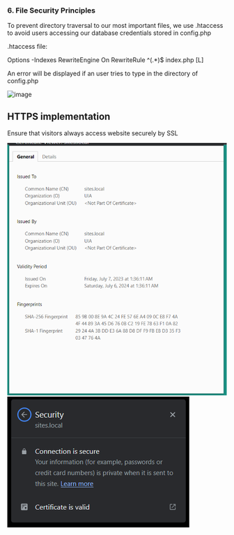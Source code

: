 
### 6. File Security Principles

To prevent directory traversal to our most important files, we use .htaccess to avoid users accessing our database credentials stored in config.php

.htaccess file:

Options -Indexes
RewriteEngine On
RewriteRule ^(.*)$ index.php [L]

An error will be displayed if an user tries to type in the directory of config.php

![image](https://github.com/DanielHakim01/FinalAssessmentWebSecurity/assets/47686304/e20d384e-229e-479a-9ecf-929c55038850)

## HTTPS implementation

Ensure that visitors always access  website securely by SSL<br>

![](https://github.com/DanielHakim01/Final-Asessment-INFO-4345/blob/ec2b7b4647f2ff249bd698c84f2c4237785ee970/screenshot/HttpsCert.png)
![](https://github.com/DanielHakim01/Final-Asessment-INFO-4345/blob/ec2b7b4647f2ff249bd698c84f2c4237785ee970/screenshot/HttpsSecure.png)
